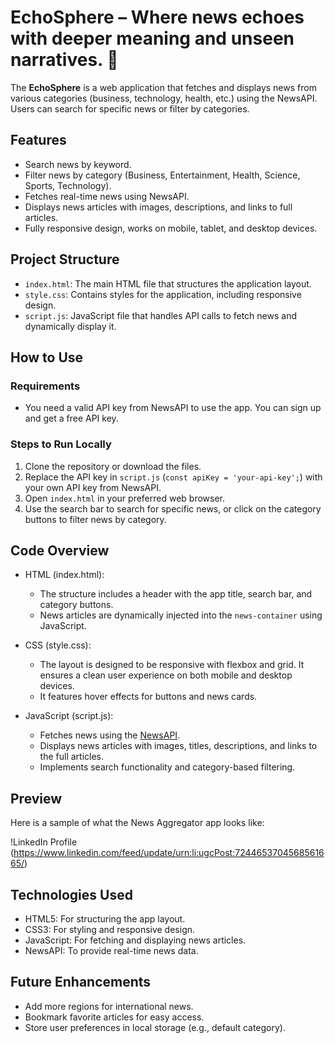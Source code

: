 # EchoSphere – Where news echoes with deeper meaning and unseen narratives. 📰

The **EchoSphere** is a web application that fetches and displays news from various categories (business, technology, health, etc.) using the NewsAPI. Users can search for specific news or filter by categories.

## Features
- Search news by keyword.
- Filter news by category (Business, Entertainment, Health, Science, Sports, Technology).
- Fetches real-time news using NewsAPI.
- Displays news articles with images, descriptions, and links to full articles.
- Fully responsive design, works on mobile, tablet, and desktop devices.

## Project Structure
- `index.html`: The main HTML file that structures the application layout.
- `style.css`: Contains styles for the application, including responsive design.
- `script.js`: JavaScript file that handles API calls to fetch news and dynamically display it.

## How to Use

### Requirements
- You need a valid API key from NewsAPI to use the app. You can sign up and get a free API key.

### Steps to Run Locally
1. Clone the repository or download the files.
2. Replace the API key in `script.js` (`const apiKey = 'your-api-key';`) with your own API key from NewsAPI.
3. Open `index.html` in your preferred web browser.
4. Use the search bar to search for specific news, or click on the category buttons to filter news by category.

## Code Overview

- HTML (index.html):
  - The structure includes a header with the app title, search bar, and category buttons.
  - News articles are dynamically injected into the `news-container` using JavaScript.

- CSS (style.css):
  - The layout is designed to be responsive with flexbox and grid. It ensures a clean user experience on both mobile and desktop devices.
  - It features hover effects for buttons and news cards.

- JavaScript (script.js):
  - Fetches news using the [NewsAPI](https://newsapi.org/).
  - Displays news articles with images, titles, descriptions, and links to the full articles.
  - Implements search functionality and category-based filtering.

## Preview
Here is a sample of what the News Aggregator app looks like:

!LinkedIn Profile (https://www.linkedin.com/feed/update/urn:li:ugcPost:7244653704568561665/) 

## Technologies Used
- HTML5: For structuring the app layout.
- CSS3: For styling and responsive design.
- JavaScript: For fetching and displaying news articles.
- NewsAPI: To provide real-time news data.

## Future Enhancements
- Add more regions for international news.
- Bookmark favorite articles for easy access.
- Store user preferences in local storage (e.g., default category).
